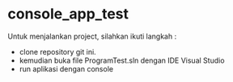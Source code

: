 # console_app_test
Untuk menjalankan project, silahkan ikuti langkah : 
- clone repository git ini.
- kemudian buka file ProgramTest.sln dengan IDE Visual Studio
- run aplikasi dengan console
